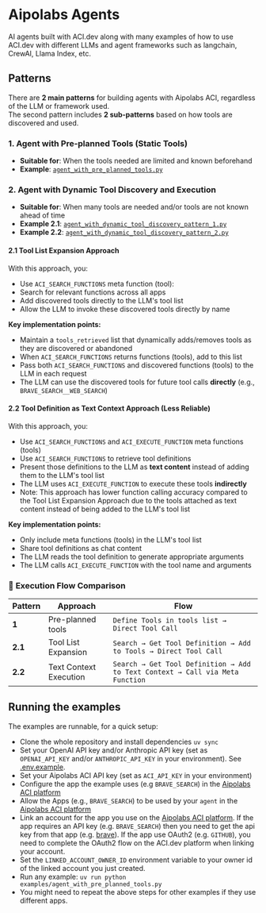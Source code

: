 # Aipolabs Agents

AI agents built with ACI.dev along with many examples of how to use ACI.dev with
different LLMs and agent frameworks such as langchain, CrewAI, Llama Index, etc.


## Patterns

There are **2 main patterns** for building agents with Aipolabs ACI, regardless of the LLM or framework used.  
The second pattern includes **2 sub-patterns** based on how tools are discovered and used.


### 1. Agent with Pre-planned Tools (Static Tools)

- **Suitable for**: When the tools needed are limited and known beforehand  
- **Example**: [`agent_with_pre_planned_tools.py`](./examples/openai/agent_with_pre_planned_tools.py)


### 2. Agent with Dynamic Tool Discovery and Execution

- **Suitable for**: When many tools are needed and/or tools are not known ahead of time
- **Example 2.1**: [`agent_with_dynamic_tool_discovery_pattern_1.py`](./examples/openai/agent_with_dynamic_tool_discovery_pattern_1.py)
- **Example 2.2**: [`agent_with_dynamic_tool_discovery_pattern_2.py`](./examples/openai/agent_with_dynamic_tool_discovery_pattern_2.py)



#### 2.1 Tool List Expansion Approach

With this approach, you:
- Use `ACI_SEARCH_FUNCTIONS` meta function (tool):  
- Search for relevant functions across all apps
- Add discovered tools directly to the LLM's tool list
- Allow the LLM to invoke these discovered tools directly by name

**Key implementation points:**
- Maintain a `tools_retrieved` list that dynamically adds/removes tools as they are discovered or abandoned
- When `ACI_SEARCH_FUNCTIONS` returns functions (tools), add to this list
- Pass both `ACI_SEARCH_FUNCTIONS` and discovered functions (tools) to the LLM in each request
- The LLM can use the discovered tools for future tool calls **directly** (e.g., `BRAVE_SEARCH__WEB_SEARCH`)


#### 2.2 Tool Definition as Text Context Approach (Less Reliable)

With this approach, you:

- Use `ACI_SEARCH_FUNCTIONS` and `ACI_EXECUTE_FUNCTION` meta functions (tools)
- Use `ACI_SEARCH_FUNCTIONS` to retrieve tool definitions
- Present those definitions to the LLM as **text content** instead of adding them to the LLM's tool list
- The LLM uses `ACI_EXECUTE_FUNCTION` to execute these tools **indirectly**
- Note: This approach has lower function calling accuracy compared to the Tool List Expansion Approach due to the tools attached as text content instead of being added to the LLM's tool list

**Key implementation points:**
- Only include meta functions (tools) in the LLM's tool list
- Share tool definitions as chat content
- The LLM reads the tool definition to generate appropriate arguments
- The LLM calls `ACI_EXECUTE_FUNCTION` with the tool name and arguments


### 🔁 **Execution Flow Comparison**

| Pattern | Approach | Flow |
|--------|----------|------|
| **1** | Pre-planned tools | `Define Tools in tools list → Direct Tool Call` |
| **2.1** | Tool List Expansion | `Search → Get Tool Definition → Add to Tools → Direct Tool Call` |
| **2.2** | Text Context Execution | `Search → Get Tool Definition → Add to Text Context → Call via Meta Function` |


## Running the examples

The examples are runnable, for a quick setup:

- Clone the whole repository and install dependencies `uv sync`
- Set your OpenAI API key and/or Anthropic API key (set as `OPENAI_API_KEY` and/or `ANTHROPIC_API_KEY` in your environment). See [.env.example](.env.example).
- Set your Aipolabs ACI API key (set as `ACI_API_KEY` in your environment)
- Configure the app the example uses (e.g `BRAVE_SEARCH`) in the [Aipolabs ACI platform](https://platform.aci.dev)
- Allow the Apps (e.g., `BRAVE_SEARCH`) to be used by your `agent` in the [Aipolabs ACI platform](https://platform.aci.dev)
- Link an  account for the app you use on the [Aipolabs ACI platform](https://platform.aci.dev). If the app requires an API key (e.g. `BRAVE_SEARCH`) then you need to get the api key from that app (e.g. [brave](https://brave.com/search/api/)). If the app use OAuth2 (e.g. `GITHUB`), you need to complete the OAuth2 flow on
  the ACI.dev platform when linking your account.
- Set the `LINKED_ACCOUNT_OWNER_ID` environment variable to your owner id of the linked account you just created.
- Run any example: `uv run python examples/agent_with_pre_planned_tools.py`
- You might need to repeat the above steps for other examples if they use different apps.

